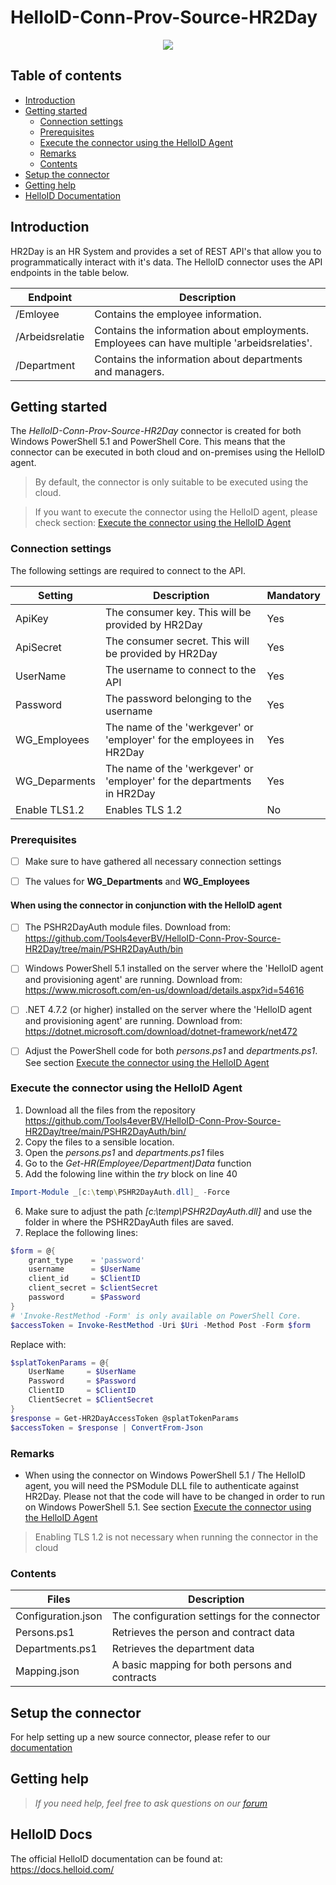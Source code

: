 # HelloID-Conn-Prov-Source-HR2Day

<p align="center">
  <img src="https://www.hr2day.com/wp-content/uploads/2019/10/cropped-RGB_hr2day_logo.png">
</p>

## Table of contents

- [Introduction](#Introduction)
- [Getting started](#Getting-started)
  + [Connection settings](#Connection-settings)
  + [Prerequisites](#Prerequisites)
  + [Execute the connector using the HelloID Agent](Execute-the-connector-using-the-HelloID-Agent)
  + [Remarks](#Remarks)
  + [Contents](#Contents)
- [Setup the connector](Setup-The-Connector)
- [Getting help](Getting-help)
- [HelloID Documentation](HelloID-Docs)

## Introduction

HR2Day is an HR System and provides a set of REST API's that allow you to programmatically interact with it's data. The HelloID connector uses the API endpoints in the table below.

| Endpoint | Description |
| ------------ | ----------- |
| /Emloyee | Contains the employee information. |
| /Arbeidsrelatie | Contains the information about employments. Employees can have multiple 'arbeidsrelaties'. |
| /Department | Contains the information about departments and managers. |

## Getting started

The _HelloID-Conn-Prov-Source-HR2Day_ connector is created for both Windows PowerShell 5.1 and PowerShell Core. This means that the connector can be executed in both cloud and on-premises using the HelloID agent. 

> By default, the connector is only suitable to be executed using the cloud. 

> If you want to execute the connector using the HelloID agent, please check section: [Execute the connector using the HelloID Agent](Execute-the-connector-using-the-HelloID-Agent)

### Connection settings

The following settings are required to connect to the API.

| Setting     | Description | Mandatory |
| ------------ | ----------- | ----------- |
| ApiKey | The consumer key. This will be provided by HR2Day | Yes |
| ApiSecret | The consumer secret. This will be provided by HR2Day | Yes |
| UserName | The username to connect to the API | Yes |
| Password | The password belonging to the username | Yes |
| WG_Employees | The name of the 'werkgever' or 'employer' for the employees in HR2Day | Yes |
| WG_Deparments | The name of the 'werkgever' or 'employer' for the departments in HR2Day | Yes |
| Enable TLS1.2 | Enables TLS 1.2 | No |

### Prerequisites

- [ ] Make sure to have gathered all necessary connection settings

- [ ] The values for __WG_Departments__ and __WG_Employees__

#### When using the connector in conjunction with the HelloID agent

- [ ] The PSHR2DayAuth module files. Download from: https://github.com/Tools4everBV/HelloID-Conn-Prov-Source-HR2Day/tree/main/PSHR2DayAuth/bin

- [ ] Windows PowerShell 5.1 installed on the server where the 'HelloID agent and provisioning agent' are running. Download from: https://www.microsoft.com/en-us/download/details.aspx?id=54616

- [ ] .NET 4.7.2 (or higher) installed on the server where the 'HelloID agent and provisioning agent' are running. Download from: https://dotnet.microsoft.com/download/dotnet-framework/net472

- [ ] Adjust the PowerShell code for both _persons.ps1_ and _departments.ps1_. See section [Execute the connector using the HelloID Agent](Execute-the-connector-using-the-HelloID-Agent)

### Execute the connector using the HelloID Agent

1. Download all the files from the repository https://github.com/Tools4everBV/HelloID-Conn-Prov-Source-HR2Day/tree/main/PSHR2DayAuth/bin/
2. Copy the files to a sensible location.
3. Open the _persons.ps1_ and _departments.ps1_ files
4. Go to the _Get-HR(Employee/Department)Data_ function
5. Add the folowing line within the _try_ block on line 40

```powershell
Import-Module _[c:\temp\PSHR2DayAuth.dll]_ -Force
```
6. Make sure to adjust the path _[c:\temp\PSHR2DayAuth.dll]_ and use the folder in where the PSHR2DayAuth files are saved.
7. Replace the following lines:

```powershell
$form = @{
    grant_type    = 'password'
    username      = $UserName
    client_id     = $ClientID
    client_secret = $clientSecret
    password      = $Password
}
# 'Invoke-RestMethod -Form' is only available on PowerShell Core.
$accessToken = Invoke-RestMethod -Uri $Uri -Method Post -Form $form
```

Replace with:

```powershell
$splatTokenParams = @{
    UserName     = $UserName
    Password     = $Password
    ClientID     = $ClientID
    ClientSecret = $ClientSecret
}
$response = Get-HR2DayAccessToken @splatTokenParams
$accessToken = $response | ConvertFrom-Json
```

### Remarks

- When using the connector on Windows PowerShell 5.1 / The HelloID agent, you will need the PSModule DLL file to authenticate against HR2Day. Please not that the code will have to be changed in order to run on Windows PowerShell 5.1. See section [Execute the connector using the HelloID Agent](Execute-the-connector-using-the-HelloID-Agent)

> Enabling TLS 1.2 is not necessary when running the connector in the cloud

### Contents

| Files       | Description                                |
| ----------- | ------------------------------------------ |
| Configuration.json | The configuration settings for the connector |
| Persons.ps1 | Retrieves the person and contract data |
| Departments.ps1 | Retrieves the department data |
| Mapping.json | A basic mapping for both persons and contracts |

## Setup the connector

For help setting up a new source connector, please refer to our [documentation](https://docs.helloid.com/hc/en-us/articles/360012388639-How-to-add-a-source-system)

## Getting help

> _If you need help, feel free to ask questions on our [forum](https://forum.helloid.com)_

## HelloID Docs

The official HelloID documentation can be found at: https://docs.helloid.com/
